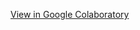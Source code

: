 [View in Google Colaboratory](https://colab.research.google.com/drive/1yNQ024p0eTrajzXXMOByA4OxMx4KFz2S)

